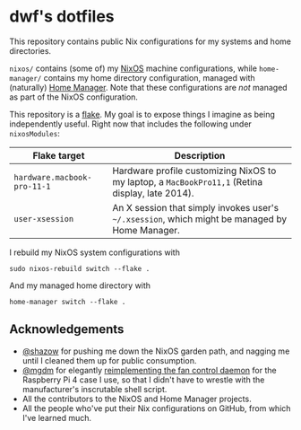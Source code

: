 # dwf's dotfiles

This repository contains public Nix configurations for my systems and home
directories.

`nixos/` contains (some of) my [NixOS][2] machine configurations, while
`home-manager/` contains my home directory configuration, managed with
(naturally) [Home Manager][1]. Note that these configurations are _not_
managed as part of the NixOS configuration.

This repository is a [flake][3]. My goal is to expose things I imagine as being
independently useful. Right now that includes the following under
`nixosModules`:

| Flake target              |Description                                                                                     |
|---------------------------|------------------------------------------------------------------------------------------------|
|`hardware.macbook-pro-11-1`|Hardware profile customizing NixOS to my laptop, a `MacBookPro11,1` (Retina display, late 2014).|
|`user-xsession`            |An X session that simply invokes  user's `~/.xsession`, which might be managed by Home Manager. |


I rebuild my NixOS system configurations with

    sudo nixos-rebuild switch --flake .

And my managed home directory with

    home-manager switch --flake .

## Acknowledgements

* [@shazow][4] for pushing me down the NixOS garden path, and nagging me until
  I cleaned them up for public consumption.
* [@mgdm][5] for elegantly [reimplementing the fan control daemon][6] for the
  Raspberry Pi 4 case I use, so that I didn't have to wrestle with the
  manufacturer's inscrutable shell script.
* All the contributors to the NixOS and Home Manager projects.
* All the people who've put their Nix configurations on GitHub, from which I've
  learned much.

[1]: https://github.com/nix-community/home-manager
[2]: https://nixos.org/
[3]: https://nixos.wiki/wiki/Flakes
[4]: https://github.com/shazow
[5]: https://github.com/mgdm
[6]: https://github.com/mgdm/argonone-utils
[7]: https://github.com/nixos/nixos-hardware
